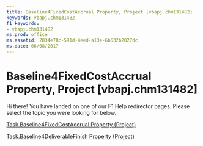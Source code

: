 ```yaml
---
title: Baseline4FixedCostAccrual Property, Project [vbapj.chm131482]
keywords: vbapj.chm131482
f1_keywords:
- vbapj.chm131482
ms.prod: office
ms.assetid: 2834e78c-591d-4eed-a13e-6b632b2027dc
ms.date: 06/08/2017
---
```



# Baseline4FixedCostAccrual Property, Project [vbapj.chm131482]

Hi there! You have landed on one of our F1 Help redirector pages. Please select the topic you were looking for below.

[Task.Baseline4FixedCostAccrual Property (Project)](http://msdn.microsoft.com/library/bd543c41-8233-1d31-b915-4eb222088968%28Office.15%29.aspx)

[Task.Baseline4DeliverableFinish Property (Project)](http://msdn.microsoft.com/library/b32e8151-2d12-05da-3eeb-f594a68df82a%28Office.15%29.aspx)


